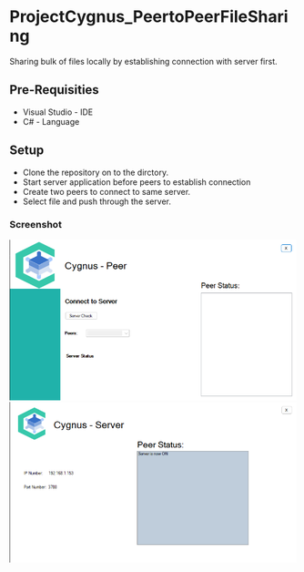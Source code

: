 # ProjectCygnus_PeertoPeerFileSharing
Sharing bulk of files locally by establishing connection with server first.

## Pre-Requisities
* Visual Studio - IDE
* C# - Language

## **Setup**
* Clone the repository on to the dirctory.
* Start server application before peers to establish connection
* Create two peers to connect to same server.
* Select file and push through the server.

### **Screenshot**
![Peer_Screenshot](images/Peer_1.png)
![Server_Screenshot](images/Server_1.png)
